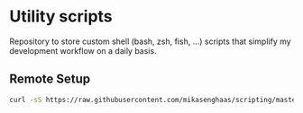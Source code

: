 # Utility scripts

Repository to store custom shell (bash, zsh, fish, ...) scripts that simplify my
development workflow on a daily basis.

## Remote Setup

```bash
curl -sS https://raw.githubusercontent.com/mikasenghaas/scripting/master/remote-setup | bash
```
